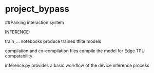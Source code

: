 # project_bypass

##Parking interaction system

INFERENCE:

train_... notebooks produce trained tflite models

compilation and co-compilation files compile the model for Edge TPU compatability

inference.py provides a basic workflow of the device inference process
